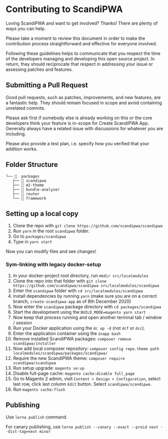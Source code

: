 # Contributing to ScandiPWA

Loving ScandiPWA and want to get involved? Thanks! There are plenty of ways you can help.

Please take a moment to review this document in order to make the contribution process straightforward and effective for everyone involved.

Following these guidelines helps to communicate that you respect the time of the developers managing and developing this open source project. In return, they should reciprocate that respect in addressing your issue or assessing patches and features.

## Submitting a Pull Request

Good pull requests, such as patches, improvements, and new features, are a fantastic help. They should remain focused in scope and avoid containing unrelated commits.

Please ask first if somebody else is already working on this or the core developers think your feature is in-scope for Create ScandiPWA App. Generally always have a related issue with discussions for whatever you are including.

Please also provide a test plan, i.e. specify how you verified that your addition works.

## Folder Structure

```
└── 📁  packages
   ├── 📁 scandipwa
   ├── 📁 m2-theme
   ├── 📁 bundle-analyzer
   ├── 📁 router
   └── 📁 framework
```

## Setting up a local copy

1. Clone the repo with `git clone https://github.com/scandipwa/scandipwa`
2. Run `yarn` in the root `scandipwa` folder.
3. Go to `packages/scandipwa`
4. Type in `yarn start`

Now you can modify files and see changes!

### Sym-linking with legacy docker-setup

1. In your docker-project root directory, run `mkdir src/localmodules`
2. Clone the repo into that folder with `git clone https://github.com/scandipwa/scandipwa src/localmodules/scandipwa`
3. Enter the `scandipwa` folder with `cd src/localmodules/scandipwa`
4. Install dependencies by running `yarn` (make sure you are on a correct branch, `create-scandipwa-app` as of 8th December 2020)
5. Now enter the `scandipwa` package directory with `cd packages/scandipwa`
6. Start the development using the `BUILD_MODE=magento yarn start`
7. Now keep that process running and open another terminal tab / window / session
8. Run your Docker application using the `dc up -d` (not `dcf` or `dcc`).
9. Enter the application container using the `inapp bash`
10. Remove installed ScandiPWA packages: `composer remove scandipwa/installer`
11. Now add local composer repository: `composer config repo.theme path localmodules/scandipwa/packages/scandipwa/`
12. Require the new ScandiPWA theme: `composer require scandipwa/scandipwa`
13. Run setup upgrade: `magento se:up`
14. Disable full-page cache: `magento cache:disable full_page`
15. Go to Magento 2 admin, visit `Content > Design > Configuration`, select last row, click last column `Edit` button. Select `scandipwa/scandipwa`.
16. Run `magento cache:flush`

## Publishing

Use `lerna publish` command.

For canary publishing, use `lerna publish --canary --exact --preid next --dist-tag=next minor`

